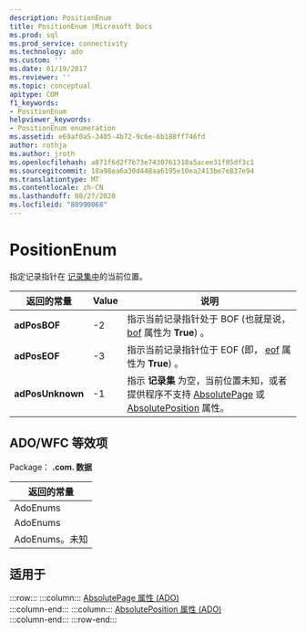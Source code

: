 ```yaml
---
description: PositionEnum
title: PositionEnum |Microsoft Docs
ms.prod: sql
ms.prod_service: connectivity
ms.technology: ado
ms.custom: ''
ms.date: 01/19/2017
ms.reviewer: ''
ms.topic: conceptual
apitype: COM
f1_keywords:
- PositionEnum
helpviewer_keywords:
- PositionEnum enumeration
ms.assetid: e69af0a5-3405-4b72-9c6e-6b188ff746fd
author: rothja
ms.author: jroth
ms.openlocfilehash: a871f6d2f7b73e7430761318a5acee31f05df3c1
ms.sourcegitcommit: 18a98ea6a30d448aa6195e10ea2413be7e837e94
ms.translationtype: MT
ms.contentlocale: zh-CN
ms.lasthandoff: 08/27/2020
ms.locfileid: "88990068"
---
```

# <a name="positionenum"></a>PositionEnum
指定记录指针在 [记录集中](./recordset-object-ado.md)的当前位置。  
  
|返回的常量|Value|说明|  
|--------------|-----------|-----------------|  
|**adPosBOF**|-2|指示当前记录指针处于 BOF (也就是说， [bof](./bof-eof-properties-ado.md) 属性为 **True**) 。|  
|**adPosEOF**|-3|指示当前记录指针位于 EOF (即， [eof](./bof-eof-properties-ado.md) 属性为 **True**) 。|  
|**adPosUnknown**|-1|指示 **记录集** 为空，当前位置未知，或者提供程序不支持 [AbsolutePage](./absolutepage-property-ado.md) 或 [AbsolutePosition](./absoluteposition-property-ado.md) 属性。|  
  
## <a name="adowfc-equivalent"></a>ADO/WFC 等效项  
 Package： **.com. 数据**  
  
|返回的常量|  
|--------------|  
|AdoEnums|  
|AdoEnums|  
|AdoEnums。未知|  
  
## <a name="applies-to"></a>适用于  

:::row:::
    :::column:::
        [AbsolutePage 属性 (ADO)](./absolutepage-property-ado.md)  
    :::column-end:::
    :::column:::
        [AbsolutePosition 属性 (ADO)](./absoluteposition-property-ado.md)  
    :::column-end:::
:::row-end:::